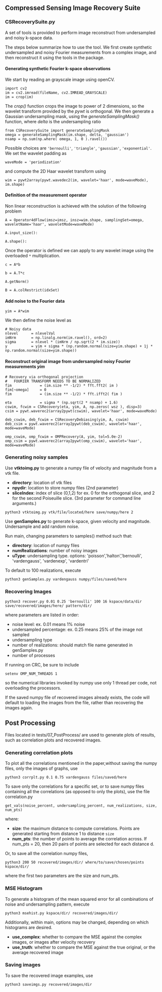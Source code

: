 ## Compressed Sensing Image Recovery Suite

### CSRecoverySuite.py

A set of tools is provided to perform image reconstruct from undersampled and noisy k-space data.

The steps below summarize how to use the tool. We first create synthetic undersampled and noisy Fourier measurements from a complex image, and then reconstruct it using the tools in the package. 

#### Generating synthetic Fourier k-space observations

We start by reading an grayscale image using openCV.
```
import cv2
im = cv2.imread(fileName, cv2.IMREAD_GRAYSCALE)
im = crop(im)
```
The *crop()* function crops the image to power of 2 dimensions, so the wavelet transform provided by the *pywt* is orthogonal.
We then generate a Gaussian undersampling mask, using the *generateSamplingMask()* function, where *delta* is the undersampling ratio
```
from CSRecoverySuite import generateSamplingMask
omega = generateSamplingMask(im.shape, delta, 'gaussian')
nsamp = np.sum(np.where( omega, 1, 0 ).ravel())
```
Possible choices are ```'bernoulli'```, ```'triangle'```, ```'gaussian'```, ```'exponential'```.
We set the wavelet padding as
```
waveMode = 'periodization'
```
and compute the 2D Haar wavelet transform using
```
wim = pywt2array(pywt.wavedec2(im, wavelet='haar', mode=waveMode), im.shape)
```
#### Definition of the measurement operator
Non linear reconstruction is achieved with the solution of the following problem

```
A = Operator4dFlow(imsz=imsz, insz=wim.shape, samplingSet=omega, waveletName='haar', waveletMode=waveMode)
```


```
A.input_size():
```

```
A.shape():
```

Once the operator is defined we can apply to any wavelet image using the overloaded ```*``` multiplication. 
```
c = A*b
```

```
b = A.T*c
```

```
A.getNorm()
```

```
B = A.colRestrict(idxSet)
```

#### Add noise to the Fourier data
```
yim = A*wim
```
We then define the noise level as
```
# Noisy data
nlevel      = nlevelVal
imNrm       = np.linalg.norm(im.ravel(), ord=2)
sigma       = nlevel * (imNrm / np.sqrt(2 * im.size))
y           = yim + sigma * (np.random.normal(size=yim.shape) + 1j * np.random.normal(size=yim.shape))
```

#### Reconstruct original image from undersampled noisy Fourier measurements *yim*

```
# Recovery via orthogonal projection
#   FOURIER TRANSFORM NEEDS TO BE NORMALIZED
fim             = (im.size ** -1/2) * fft.fft2( im )
fim[~omega]     = 0
fim             = (im.size ** -1/2) * fft.ifft2( fim )
```



```
eta             = sigma * (np.sqrt(2 * nsamp) + 1.6)
cswim, fcwim = CSRecovery(eta, yim, A, np.zeros( wsz ), disp=3)
csim = pywt.waverec2(array2pywt(cswim), wavelet='haar', mode=waveMode)
```


```
deb_cswim, deb_fcwim = CSRecoveryDebiasing(yim, A, cswim)
deb_csim = pywt.waverec2(array2pywt(deb_cswim), wavelet='haar', mode=waveMode)
```

```
omp_cswim, omp_fcwim = OMPRecovery(A, yim, tol=5.0e-2)
omp_csim = pywt.waverec2(array2pywt(omp_cswim), wavelet='haar', mode=waveMode)
```

### Generating noisy samples

Use **vtktoimg.py** to generate a numpy file of velocity and magnitude from a vtk file.
* **directory**: location of vtk files
* **npydir**: location to store numpy files (2nd parameter)
* **sliceIndex**: index of slice (0,1,2) for ex. 0 for the orthogonal slice, and 2 for the second Poiseuille slice. (3rd parameter for command line arguments.)

``` 
python3 vtktoimg.py vtk/file/located/here save/numpy/here 2
```

Use **genSamples.py** to generate k-space, given velocity and magnitude. Undersample and add random noise.

Run main, changing parameters to samples() method such that:

* **directory**: location of numpy files
* **numRealizations**: number of noisy images
* **uType**: undersampling type. options: 'poisson','halton','bernoulli', 'vardengauss', 'vardenexp', 'vardentri'

To default to 100 realizations, execute
```
python3 genSamples.py vardengauss numpy/files/saved/here
```

### Recovering Images
``` 
python3 recover.py 0.01 0.25 'bernoulli' 100 16 kspace/data/dir save/recovered/images/here/ pattern/dir/
```
where parameters are listed in order: 
* noise level: ex. 0.01 means 1% noise
* undersampled percentage: ex. 0.25 means 25% of the image not sampled
* undersampling type
* number of realizations: should match file name generated in genSamples.py
* number of processes

If running on CRC, be sure to include

``` setenv OMP_NUM_THREADS 1 ```

so the numerical libraries invoked by numpy use only 1 thread per code, not overloading the processors. 

If the saved numpy file of recovered images already exists, the code will default to loading the images from the file, rather than recovering the images again. 

## Post Processing
Files located in tests/07_PostProcess/ are used to generate plots of results, such as correlation plots and recovered images.

### Generating correlation plots

To plot all the correlations mentioned in the paper,without saving the numpy files, only the images of graphs, use
```
python3 corrplt.py 0.1 0.75 vardengauss files/saved/here
```

To save only the correlations for a specific set, or to save numpy files containing all the correlations (as opposed to only the plots), use the file correlation.py

``` 
get_vals(noise_percent, undersampling_percent, num_realizations, size, num_pts) 
``` 
where:

* **size**: the maximum distance to compute correlations. Points are generated starting from distance 1 to distance ```size```
* **num_pts**: the number of points to average the correlation across. If num_pts = 20, then 20 pairs of points are selected for each distance d.

Or, to save all the correlation numpy files,
```
python3 200 50 recovered/images/dir/ where/to/save/chosen/points kspace/dir/
```
where the first two parameters are the size and num_pts.

### MSE Histogram
To generate a histogram of the mean squared error for all combinations of noise and undersampling pattern, execute
```
python3 msehist.py kspace/dir/ recovered/images/dir/
```
Additionally, within main, options may be changed, depending on which histograms are desired.

* **use_complex**: whether to compare the MSE against the complex images, or images after velocity recovery
* **use_truth**: whether to compare the MSE against the true original, or the average recovered image

### Saving images

To save the recovered image examples, use 
```
python3 saveimgs.py recovered/images/dir 
```
